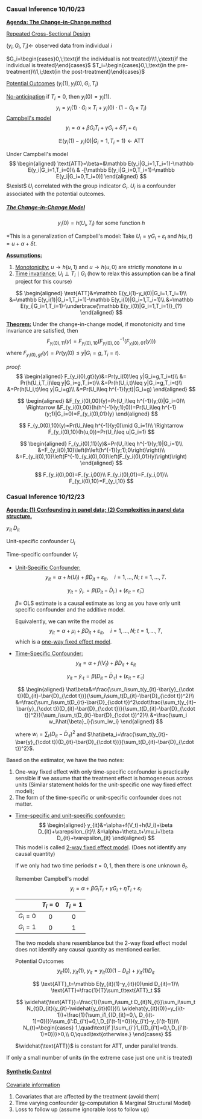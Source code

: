### Casual Inference 10/10/23



<u>**Agenda: The Change-in-Change method**</u>



<u>Repeated Cross-Sectional Design</u>

$(y_i,G_i,T_i)\leftarrow$ observed data from individual $i$

$G_i=\begin{cases}0,\;\text{if the individual is not treated}\\1,\;\text{if the individual is treated}\end{cases}$  $T_i=\begin{cases}0,\;\text{in the pre-treatment}\\1,\;\text{in the post-treatment}\end{cases}$

<u>Potential Outcomes</u> $(y_i(1),y_i(0),G_i,T_i)$

<u>No-anticipation</u> if $T_i=0$, then $y_i(0)=y_i(1)$.
$$
y_i=y_i(1)\cdot G_i\times T_i + y_i(0)\cdot(1-G_i\times T_i)
$$
<u>Campbell's model</u>
$$
y_i=\alpha+\beta G_iT_i+\gamma G_i+\delta T_i+\varepsilon_i
$$

$$
\mathbb E(y_i(1)-y_i(0)|G_i=1,T_i=1)\leftarrow \text{ATT}
$$

Under Campbell's model
$$
\begin{aligned}
\text{ATT}=\beta=&\mathbb E(y_i|G_i=1,T_i=1)-\mathbb E(y_i|G_i=1,T_i=0)\\
& -[\mathbb E(y_i|G_i=0,T_i=1)-\mathbb E(y_i|G_i=0,T_i=0)]
\end{aligned}
$$
$\exist$ $U_i$ correlated with the group indicator $G_i$. $U_i$ is a confounder associated with the potential outcomes.

##### <u>**The Change-in-Change Model**</u>

$$
y_i(0)=h(U_i,T_i) \text{ for some function }h
$$

*This is a generalization of Campbell's model: Take $U_i=\gamma G_i+\varepsilon_i$ and $h(u,t)=u+\alpha+\delta t$.

<u>**Assumptions:**</u> 

1. <u>Monotonicity:</u> $u\to h(u,1)$ and $u\to h(u,0)$ are strictly monotone in $u$
2. <u>Time invariance:</u> $U_i\perp T_i\mid G_i$ (how to relax this assumption can be a final project for this course)

$$
\begin{aligned}
\text{ATT}&=\mathbb E(y_i(1)-y_i(0)|G_i=1,T_i=1)\\
&=\mathbb E(y_i(1)|G_i=1,T_i=1)-\mathbb E(y_i(0)|G_i=1,T_i=1)\\
&=\mathbb E(y_i|G_i=1,T_i=1)-\underbrace{\mathbb E(y_i(0)|G_i=1,T_i=1)}_{?}
\end{aligned}
$$

<u>**Theorem:**</u> Under the change-in-change model, if monotonicity and time invariance are satisfied, then
$$
F_{y_i(0),11}(y)=F_{y_i(0),10}\left(F^{-1}_{y_i(0),00}\left(F_{y_i(0),01}(y)\right)\right)
$$
where $F_{y_i(0),gt}(y)=Pr(y_i(0)\leq y|G_i=g,T_i=t)$.

*proof:* 
$$
\begin{aligned}
F_{y_i(0),gt}(y)&=Pr(y_i(0)\leq y|G_i=g,T_i=t)\\
&= Pr(h(U_i,T_i)\leq y|G_i=g,T_i=t)\\
&=Pr(h(U_i,t)\leq y|G_i=g,T_i=t)\\
&=Pr(h(U_i,t)\leq y|G_i=g)\\
&=Pr(U_i\leq h^{-1}(y;t)|G_i=g)
\end{aligned}
$$

$$
\begin{aligned}
&F_{y_i(0),00}(y)=Pr(U_i\leq h^{-1}(y;0)|G_i=0)\\
\Rightarrow &F_{y_i(0),00}(h(h^{-1}(y;1);0))=Pr(U_i\leq h^{-1}(y;1)|G_i=0)=F_{y_i(0),01}(y)
\end{aligned}
$$

$$
F_{y_0(0),10}(y)=Pr(U_i\leq h^{-1}(y;0)\mid G_i=1)\\
\Rightarrow F_{y_i(0),10}(h(u,0))=Pr(U_i\leq u|G_i=1)
$$

$$
\begin{aligned}
F_{y_i(0),11}(y)&=Pr(U_i\leq h^{-1}(y;1)|G_i=1)\\
&=F_{y_i(0),10}\left(h\left(h^{-1}(y;1);0\right)\right)\\
&=F_{y_i(0),10}\left(F^{-1}_{y_i(0),00}\left(F_{y_i(0),01}(y)\right)\right)
\end{aligned}
$$




$$
F_{y_i(0),00}=F_{y_i,00}\\
F_{y_i(0),01}=F_{y_i,01}\\
F_{y_i(0),10}=F_{y_i,10}
$$




### Casual Inference 10/12/23

<u>**Agenda: (1) Confounding in panel data; (2) Complexities in panel data structure.**</u>



$y_{it}$          $D_{it}$

Unit-specific confounder $U_i$

Time-specific confounder $V_t$



- <u>Unit-Specific Confounder:</u>
  $$
  y_{it}=\alpha + h(U_i) + \beta D_{it} + \varepsilon_{it},\quad i=1,\ldots,N;\;t=1,\ldots,T.
  $$

  $$
  y_{it}-\bar{y}_{i\cdot}=\beta(D_{it}-\bar{D}_{i\cdot})+(\varepsilon_{it}-\bar{\varepsilon}_{i\cdot})
  $$

  $\beta=$ OLS estimate is a causal estimate as long as you have only unit specific confounder and the additive model.

  Equivalently, we can write the model as
  $$
  y_{it}=\alpha + \mu_i + \beta D_{it} + \varepsilon_{it},\quad i=1,\ldots,N;\;t=1,\ldots,T,
  $$
  which is a <u>one-way fixed effect model</u>.

   

- <u>Time-Specific Confounder:</u>
  $$
  y_{it}=\alpha+f(V_t)+\beta D_{it}+\varepsilon_{it}
  $$

  $$
  y_{it}-\bar{y}_{\cdot t}=\beta(D_{it}-\bar{D}_{\cdot t})+(\varepsilon_{it}-\bar\varepsilon_{\cdot t})
  $$

  $$
  \begin{aligned}
  \hat\beta&=\frac{\sum_i\sum_t(y_{it}-\bar{y}_{\cdot t})(D_{it}-\bar{D}_{\cdot t})}{\sum_i\sum_t(D_{it}-\bar{D}_{\cdot t})^2}\\
  &=\frac{\sum_i\sum_t(D_{it}-\bar{D}_{\cdot t})^2\cdot\frac{\sum_t(y_{it}-\bar{y}_{\cdot t})(D_{it}-\bar{D}_{\cdot t})}{\sum_t(D_{it}-\bar{D}_{\cdot t})^2}}{\sum_i\sum_t(D_{it}-\bar{D}_{\cdot t})^2}\\
  &=\frac{\sum_i w_i\hat{\beta}_i}{\sum_iw_i}
  \end{aligned}
  $$

  where $w_i=\sum_t(D_{it}-\bar{D}_{\cdot t})^2$ and $\hat\beta_i=\frac{\sum_t(y_{it}-\bar{y}_{\cdot t})(D_{it}-\bar{D}_{\cdot t})}{\sum_t(D_{it}-\bar{D}_{\cdot t})^2}$. 



Based on the estimator, we have the two notes:

1. One-way fixed effect with only time-specific confounder is practically sensible if we assume that the treatment effect is homogeneous across units (Similar statement holds for the unit-specific one way fixed effect model);
2. The form of the time-specific or unit-specific confounder does not matter.



- <u>Time-specific and unit-specific confounder:</u>
  $$
  \begin{aligned}
  y_{it}&=\alpha+f(V_t)+h(U_i)+\beta D_{it}+\varepsilon_{it}\\
  &=\alpha+\theta_t+\mu_i+\beta D_{it}+\varepsilon_{it}
  \end{aligned}
  $$
  This model is called <u>2-way fixed effect model</u>. (Does not identify any causal quantity)

  If we only had two time periods $t=0,1$, then there is one unknown $\theta_t$.

  Remember Campbell's model
  $$
  y_i=\alpha+\beta G_iT_i+\gamma G_i+\eta T_i+\varepsilon_i
  $$

  |         | $T_i=0$ | $T_i=1$ |
  | :-----: | :-----: | :-----: |
  | $G_i=0$ |    0    |    0    |
  | $G_i=1$ |    0    |    1    |

  The two models share resemblance but the 2-way fixed effect model does not identify any causal quantity as mentioned earlier.

  Potential Outcomes
  $$
  y_{it}(0), \; y_{it}(1),\; y_{it}=y_{it}(0)(1-D_{it})+y_{it}(1)D_{it}
  $$

  $$
  \text{ATT}_t=\mathbb E(y_{it}(1)-y_{it}(0)\mid D_{it}=1)\\
  \text{ATT}=\frac{1}{T}\sum_t\text{ATT}_t
  $$

  $$
  \widehat{\text{ATT}}=\frac{1}{\sum_i\sum_t D_{it}N_{t}}\sum_i\sum_t N_{t}D_{it}(y_{it}-\widehat{y_{it}(0)})\\
  \widehat{y_{it}(0)}=y_{i(t-1)}+\frac{1}{\sum_i1_{(D_{it}=0,\, D_{i(t-1)=0})}}\sum_{i':D_{i't}=0,\,D_{i'(t-1)=0}}(y_{i't}-y_{i'(t-1)})\\
  N_{t}=\begin{cases}
  1,\quad\text{if }\sum_{i'}1_{(D_{i't}=0,\,D_{i'(t-1)=0})}>0,\\
  0,\quad\text{otherwise.}
  \end{cases}
  $$

  $\widehat{\text{ATT}}$ is constant for ATT, under parallel trends.











If only a small number of units (in the extreme case just one unit is treated)



#### <u>**Synthetic Control**</u>

<u>Covariate information</u>

1. Covariates that are affected by the treatment (avoid them)
2. Time varying confounder ($g$-computation & Marginal Structural Model)
3. Loss to follow up (assume ignorable loss to follow up)























































